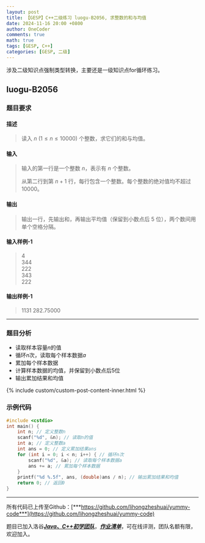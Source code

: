 ```yaml
---
layout: post
title: 【GESP】C++二级练习 luogu-B2056, 求整数的和与均值
date: 2024-11-16 20:00 +0800
author: OneCoder
comments: true
math: true
tags: [GESP, C++]
categories: [GESP, 二级]
---
```

涉及二级知识点强制类型转换，主要还是一级知识点for循环练习。

<!--more-->

## luogu-B2056

### 题目要求

#### 描述

>读入 $n$ ($1\le n\le 10000$) 个整数，求它们的和与均值。

#### 输入

>输入的第一行是一个整数 $n$，表示有 $n$ 个整数。
>
>从第二行到第 $n+1$ 行，每行包含一个整数。每个整数的绝对值均不超过 $10000$。

#### 输出

>输出一行，先输出和，再输出平均值（保留到小数点后 $5$ 位），两个数间用单个空格分隔。

#### 输入样例-1

>4  
>344  
>222  
>343  
>222

#### 输出样例-1

>1131 282.75000

---

### 题目分析

- 读取样本容量$n$的值
- 循环$n$次，读取每个样本数据$a$
- 累加每个样本数据
- 计算样本数据的均值，并保留到小数点后5位
- 输出累加结果和均值

{% include custom/custom-post-content-inner.html %}

### 示例代码

```cpp
#include <cstdio>
int main() {
    int n; // 定义整数n
    scanf("%d", &n); // 读取n的值
    int a; // 定义整数a
    int ans = 0; // 定义累加结果ans
    for (int i = 0; i < n; i++) { // 循环n次
        scanf("%d", &a); // 读取每个样本数据a
        ans += a; // 累加每个样本数据
    }
    printf("%d %.5f", ans, (double)ans / n); // 输出累加结果和均值
    return 0; // 返回0
}
```

---

所有代码已上传至Github：[***https://github.com/lihongzheshuai/yummy-code***](https://github.com/lihongzheshuai/yummy-code)

题目已加入洛谷[***Java、C++初学团队***](https://www.luogu.com.cn/team/92228)，[***作业清单***](https://www.luogu.com.cn/team/92228#homework)，可在线评测，团队名额有限，欢迎加入。
